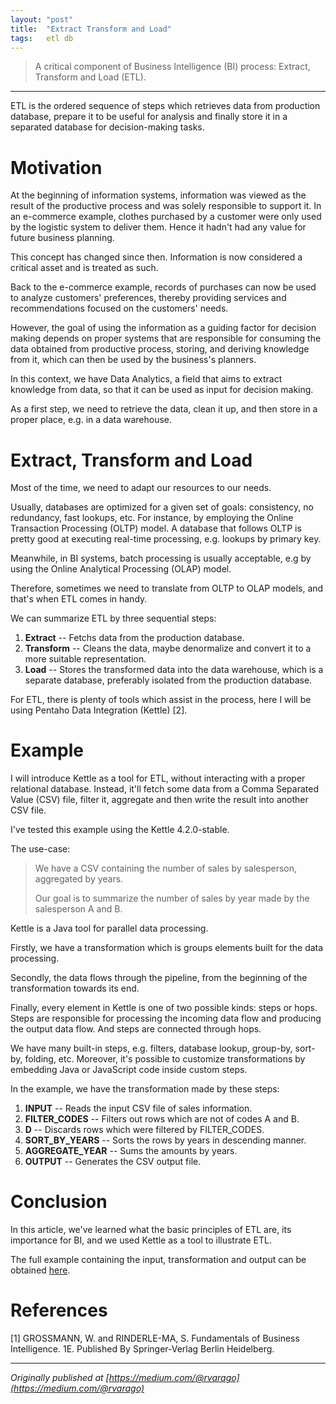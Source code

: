```yaml
---
layout: "post"
title:  "Extract Transform and Load"
tags:   etl db
---
```


> A critical component of Business Intelligence (BI) process: Extract, Transform and Load (ETL).

* * *

ETL is the ordered sequence of steps which retrieves data from production
database, prepare it to be useful for analysis and finally store it in a
separated database for decision-making tasks.

# Motivation

At the beginning of information systems, information was viewed as the result of the productive process and was solely responsible to support it. In an e-commerce example, clothes purchased by a customer were only used by the logistic system to deliver them. Hence it hadn't had any value for future business planning.

This concept has changed since then. Information is now considered a critical asset and is treated as such.

Back to the e-commerce example, records of purchases can now be used
to analyze customers' preferences, thereby providing services and recommendations focused on the customers' needs.

However, the goal of using the information as a guiding factor for decision making
depends on proper systems that are responsible for consuming the data obtained from
productive process, storing, and deriving knowledge from it, which can then
be used by the business's planners.

In this context, we have Data Analytics, a field that aims to extract knowledge from data, so that it
can be used as input for decision making.

As a first step, we need to retrieve the data, clean it up, and then store in a proper place, e.g. in a data warehouse.

# Extract, Transform and Load

Most of the time, we need to adapt our resources to our needs.

Usually, databases are optimized for a given set of goals: consistency, no redundancy, fast lookups, etc. For instance, by employing the Online Transaction Processing (OLTP) model.
A database that follows OLTP is pretty good at executing real-time processing, e.g. lookups by primary key.

Meanwhile, in BI systems, batch processing is usually acceptable, e.g by using the Online Analytical Processing (OLAP) model.

Therefore, sometimes we need to translate from OLTP to OLAP models, and that's when ETL comes in handy.

We can summarize ETL by three sequential steps:

  1.  **Extract** -- Fetchs data from the production database.
  2.  **Transform** -- Cleans the data, maybe denormalize and convert it to a more suitable representation.
  3.  **Load** -- Stores the transformed data into the data warehouse, which is a separate database, preferably isolated from the production database.

For ETL, there is plenty of tools which assist in the process, here I will be using Pentaho Data Integration (Kettle) [2].

# Example

I will introduce Kettle as a tool for ETL, without interacting with a proper relational database. Instead, it'll fetch some data from a Comma Separated Value (CSV) file, filter it, aggregate and then write the result into another CSV file.

I've tested this example using the Kettle 4.2.0-stable.

The use-case:

> We have a CSV containing the number of sales by salesperson, aggregated by years.
>
> Our goal is to summarize the number of sales by year made by the salesperson A and B.

Kettle is a Java tool for parallel data processing.

Firstly, we have a transformation which is groups elements built for the data processing.

Secondly, the data flows through the pipeline, from the beginning of the transformation towards its end.

Finally, every element in Kettle is one of two possible kinds: steps
or hops. Steps are responsible for processing the incoming data flow
and producing the output data flow. And steps are connected through hops.

We have many built-in steps, e.g. filters, database lookup, group-by, sort-by, folding, etc. Moreover, it's possible to
customize transformations by embedding Java or JavaScript code inside custom steps.

In the example, we have the transformation made by these steps:

  1.  **INPUT** -- Reads the input CSV file of sales information.
  2.  **FILTER_CODES** -- Filters out rows which are not of codes A and B.
  3.  **D** -- Discards rows which were filtered by FILTER_CODES.
  4.  **SORT_BY_YEARS** -- Sorts the rows by years in descending manner.
  5.  **AGGREGATE_YEAR** -- Sums the amounts by years.
  6.  **OUTPUT** -- Generates the CSV output file.

# Conclusion

In this article, we've learned what the basic principles of ETL are, its importance for BI, and we used Kettle as a tool to illustrate ETL.

The full example containing the input, transformation and output can be obtained [here](https://github.com/rvarago/etl-example).

# References

[1] GROSSMANN, W. and RINDERLE-MA, S. Fundamentals of Business Intelligence.
1E. Published By Springer-Verlag Berlin Heidelberg.

***
*Originally published at [https://medium.com/@rvarago](https://medium.com/@rvarago)*
